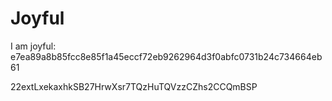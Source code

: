 # Joyful

I am joyful: e7ea89a8b85fcc8e85f1a45eccf72eb9262964d3f0abfc0731b24c734664eb61


22extLxekaxhkSB27HrwXsr7TQzHuTQVzzCZhs2CCQmBSP